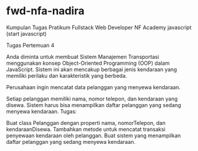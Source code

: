 # fwd-nfa-nadira
Kumpulan Tugas Pratikum Fullstack Web Developer NF Academy javascript (start javascript)

Tugas Pertemuan 4

Anda diminta untuk membuat Sistem Manajemen Transportasi menggunakan konsep Object-Oriented Programming (OOP) dalam JavaScript. Sistem ini akan mencakup berbagai jenis kendaraan yang memiliki perilaku dan karakteristik yang berbeda.

Perusahaan ingin mencatat data pelanggan yang menyewa kendaraan.

Setiap pelanggan memiliki nama, nomor telepon, dan kendaraan yang disewa.
Sistem harus bisa menampilkan daftar pelanggan yang sedang menyewa kendaraan.
Tugas:

Buat class Pelanggan dengan properti nama, nomorTelepon, dan kendaraanDisewa.
Tambahkan metode untuk mencatat transaksi penyewaan kendaraan oleh pelanggan.
Buat sistem yang menampilkan daftar pelanggan yang sedang menyewa kendaraan.
 
